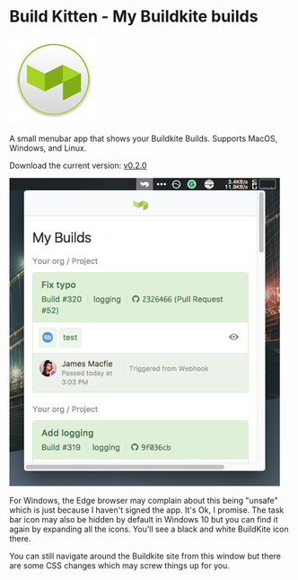 # Build Kitten - My Buildkite builds

![](logo.png)

A small menubar app that shows your Buildkite Builds. Supports MacOS, Windows, and Linux.

Download the current version: [v0.2.0](https://github.com/jamesmacfie/buildkitten/releases/tag/v0.2.0)

![](demo.png)

For Windows, the Edge browser may complain about this being "unsafe" which is just because I haven't signed the app. It's Ok, I promise. The task bar icon may also be hidden by default in Windows 10 but you can find it again by expanding all the icons. You'll see a black and white BuildKite icon there.

You can still navigate around the Buildkite site from this window but there are some CSS changes which may screw things up for you.
